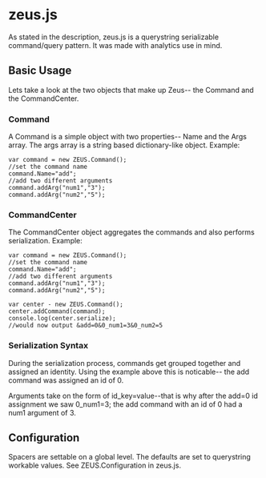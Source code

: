 # zeus.js

As stated in the description, zeus.js is a querystring serializable command/query pattern. It was made with analytics use in mind.

## Basic Usage

Lets take a look at the two objects that make up Zeus-- the Command and the CommandCenter.

### Command

A Command is a simple object with two properties-- Name and the Args array. The args array is a string based dictionary-like object. Example:

	var command = new ZEUS.Command();
	//set the command name
	command.Name="add";
	//add two different arguments
	command.addArg("num1","3");
	command.addArg("num2","5");

### CommandCenter

The CommandCenter object aggregates the commands and also performs serialization. Example:

	var command = new ZEUS.Command();
	//set the command name
	command.Name="add";
	//add two different arguments
	command.addArg("num1","3");
	command.addArg("num2","5");
	
	var center - new ZEUS.Command();
	center.addCommand(command);
	console.log(center.serialize);
	//would now output &add=0&0_num1=3&0_num2=5
	
### Serialization Syntax

During the serialization process, commands get grouped together and assigned an identity. Using the example above this is noticable-- the add command was assigned an id of 0.

Arguments take on the form of id_key=value--that is why after the add=0 id assignment we saw 0_num1=3; the add command with an id of 0 had a num1 argument of 3. 

## Configuration

Spacers are settable on a global level. The defaults are set to querystring workable values. See ZEUS.Configuration in zeus.js.
